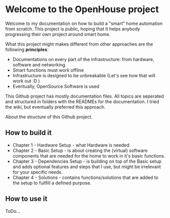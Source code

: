 ﻿# Welcome to the OpenHouse project

Welcome to my documentation on how to build a "smart" home automation from scratch. This project is public, hoping that it helps anybody progressing their own project around smart home. 

What this project might makes different from other approaches are the following **principles**:

- Documentations on every part of the infrastructure: from hardware, software and networking.
- Smart functions must work offline
- Infrastructure is designed to be unbreakable (Let's see how that will work out :D )
- Eventually, OpenSource Software is used

This Github project has mostly documentation files. All topics are seperated and structured in folders with the READMEs for the documentation. I tried the wiki, but eventually preferred this approach. 

About the structure of this Github project. 

## How to build it

- Chapter 1 - Hardware Setup - what Hardware is needed
- Chapter 2 - Basic Setup -  is about creating the (virtual) software components that are needed for the home to work in it's basic functions.
- Chapter 3 - Dependencies Setup - is building on top of the Basic setup and adds optional features and steps that I use, but might be irrelevant for your specific needs. 
- Chapter 4 - Solutions - contains functions/solutions that are added to the setup to fullfill a defined purpose.

## How to use it

ToDo...